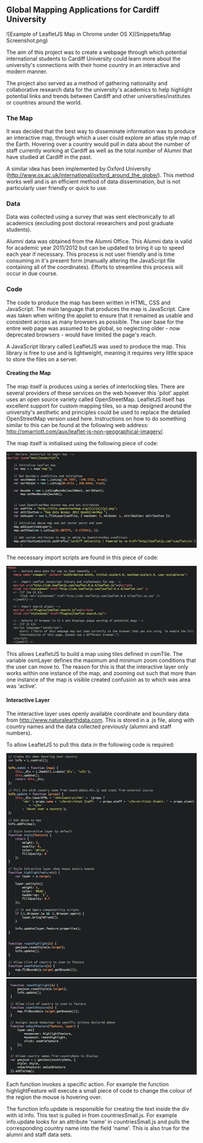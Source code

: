 ## Global Mapping Applications for Cardiff University

![Example of LeafletJS Map in Chrome under OS X](Snippets/Map Screenshot.png)

The aim of this project was to create a webpage through which potential international students to Cardiff University could learn more about the university's connections with their home country in an interactive and modern manner. 

The project also served as a method of gathering nationality and collaborative research data for the university's academics to help highlight potential links and trends between Cardiff and other universities/institutes or countries around the world. 

###  The Map

It was decided that the best way to disseminate information was to produce an interactive map, through which a user could explore an atlas style map of the Earth. Hovering over a country would pull in data about the number of staff currently working at Cardiff as well as the total number of Alumni that have studied at Cardiff in the past. 

A similar idea has been implemented by Oxford University (http://www.ox.ac.uk/international/oxford_around_the_globe/). This method works well and is an efficient method of data dissemination, but is not particularly user friendly or quick to use.

### Data

Data was collected using a survey that was sent electronically to all academics (excluding post doctoral researchers 
and post graduate students). 

Alumni data was obtained from the Alumni Office. This Alumni data is valid for academic year 2011/2012 but can be updated to bring it up to speed each year if necessary. This process is not user friendly and is time consuming in it's present form (manually altering the JavaScript file containing all of the coordinates). Efforts to streamline this process will occur in due course.

###  Code

The code to produce the map has been written in HTML, CSS and JavaScript. The main language that produces the map is JavaScript. Care was taken when writing the applet to ensure that it remained as usable and consistent across as many browsers as possible. The user base for the entire web page was assumed to be global, so neglecting older - now deprecated browsers - would have limited the page's reach.

A JavaScript library called LeafletJS was used to produce the map. This library is free to use and is lightweight, meaning it requires very little space to store the files on a server. 

#### Creating the Map

The map itself is produces using a series of interlocking tiles. There are several providers of these services on the web however this 'pilot' applet uses an open source variety called OpenStreetMap. LeafletJS itself has excellent support for custom mapping tiles, so a map designed around the university's aesthetic and principles could be used to replace the detailed OpenStreetMap version used here. Instructions on how to do something similar to this can be found at the following web address: http://omarriott.com/aux/leaflet-js-non-geographical-imagery/.

The map itself is initialised using the following piece of code:

![Initialising Map](Snippets/Initialise.png)

The necessary import scripts are found in this piece of code:

![Import Scripts](Snippets/Import.png)

This allows LeafletJS to build a map using tiles defined in osmTile. The variable osmLayer defines the maximum and minimum zoom conditions that the user can move to. The reason for this is that the interactive layer only works within one instance of the map, and zooming out such that more than one instance of the map is visible created confusion as to which was area was 'active'.

#### Interactive Layer

The interactive layer uses openly available coordinate and boundary data from http://www.naturalearthdata.com. This is stored in a .js file, along with country names and the data collected previously (alumni and staff numbers). 

To allow LeafletJS to pull this data in the following code is required:

![Interactive Layer Code](Snippets/Interactive1.png)
![Interactive Layer Code](Snippets/Interactive2.png)

Each function invokes a specific action. For example the function highlightFeature will execute a small piece of code to change the colour of the region the mouse is hovering over. 

The function info.update is responsible for creating the text inside the div with id info. This text is pulled in from countriesSmall.js. For example info.update looks for an attribute 'name' in countriesSmall.js and pulls the corresponding country name into the field 'name'. This is also true for the alumni and staff data sets.

